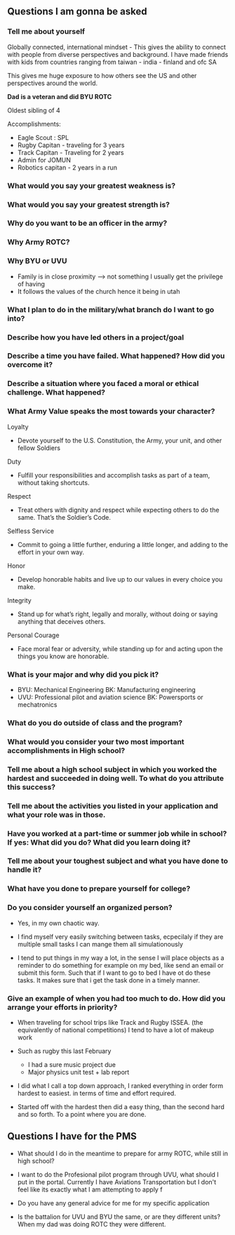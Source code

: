 
## Questions I am gonna be asked 

### Tell me about yourself 


Globally connected, international mindset - This gives the ability to connect with people from diverse perspectives and background. I have made friends with kids from countries ranging from taiwan - india - finland and ofc SA 

This gives me huge exposure to how others see the US and other perspectives around the world. 

**Dad is a veteran and did BYU ROTC** 

Oldest sibling of 4 

Accomplishments:

- Eagle Scout : SPL
- Rugby Capitan - traveling for 3 years
- Track Capitan - Traveling for 2 years
- Admin for JOMUN
- Robotics capitan - 2 years in a run

### What would you say your greatest weakness is?

### What would you say your greatest strength is?

### Why do you want to be an officer in the army?

### Why Army ROTC?

### Why BYU or UVU

- Family is in close proximity --> not something I usually get the privilege of having 
- It follows the values of the church hence it being in utah 

### What I plan to do in the military/what branch do I want to go into?

### Describe how you have led others in a project/goal

### Describe a time you have failed. What happened? How did you overcome it?

### Describe a situation where you faced a moral or ethical challenge. What happened?

### What Army Value speaks the most towards your character?

Loyalty
- Devote yourself to the U.S. Constitution, the Army, your unit, and other fellow Soldiers

Duty
- Fulfill your responsibilities and accomplish tasks as part of a team, without taking shortcuts.

Respect
- Treat others with dignity and respect while expecting others to do the same. That’s the Soldier’s Code.

Selfless Service
- Commit to going a little further, enduring a little longer, and adding to the effort in your own way.

Honor
- Develop honorable habits and live up to our values in every choice you make.

Integrity
- Stand up for what’s right, legally and morally, without doing or saying anything that deceives others.

Personal Courage
- Face moral fear or adversity, while standing up for and acting upon the things you know are honorable.


### What is your major and why did you pick it?

- BYU: Mechanical Engineering BK: Manufacturing engineering 
- UVU: Professional pilot and aviation science BK: Powersports or mechatronics


### What do you do outside of class and the program?

### What would you consider your two most important accomplishments in High school?

### Tell me about a high school subject in which you worked the hardest and succeeded in doing well.  To what do you attribute this success?

### Tell me about the activities you listed in your application and what your role was in those.

### Have you worked at a part-time or summer job while in school?   If yes:  What did you do?  What did you learn doing it? 

### Tell me about your toughest subject and what you have done to handle it?

### What have you done to prepare yourself for college?

### Do you consider yourself an organized person?
- Yes, in my own chaotic way. 
- I find myself very easily switching between tasks, ecpecilaly if they are multiple small tasks I can mange them all simulationously 

- I tend to put things in my way a lot, in the sense I will place objects as a reminder to do something for example on my bed, like send an email or submit this form. Such that if I want to go to bed I have ot do these tasks. It makes sure that i get the task done in a timely manner. 

### Give an example of when you had too much to do.  How did you arrange your efforts in priority?
- When traveling for school trips like Track and Rugby ISSEA. (the equivalently of national competitions) I tend to have a lot of makeup work 

- Such as rugby this last February 
	- I had a sure music project due 
	- Major physics unit test + lab report 

- I did what I call a top down approach, I ranked everything in order form hardest to easiest. in terms of time and effort required.
- Started off with the hardest then did a easy thing, than the second hard and so forth. To a point where you are done. 


## Questions I have for the PMS 

- What should I do in the meantime to prepare for army ROTC, while still in high school?

- I want to do the Profesional pilot program through UVU, what should I put in the portal. Currently I have Aviations Transportation but I don't feel like its exactly what I am attempting to apply f

- Do you have any general advice for me for my specific application 

- Is the battalion for UVU and BYU the same, or are they different units? When my dad was doing ROTC they were different. 